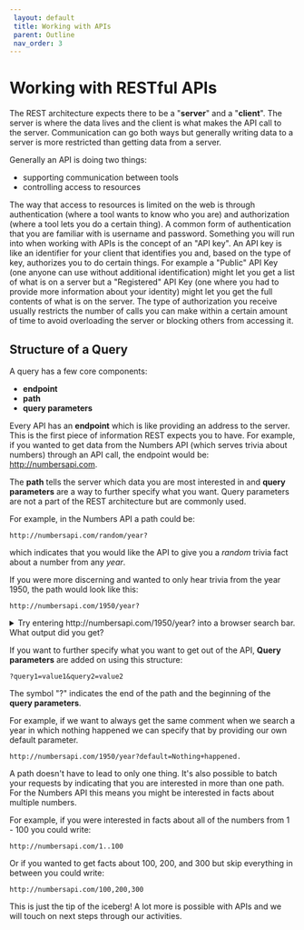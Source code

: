 ```yaml
---
 layout: default
 title: Working with APIs
 parent: Outline
 nav_order: 3
---
```

# Working with RESTful APIs

The REST architecture expects there to be a "__server__" and a "__client__". The server is where the data lives and the client is what makes the API call to the server. Communication can go both ways but generally writing data to a server is more restricted than getting data from a server.

Generally an API is doing two things:
* supporting communication between tools
* controlling access to resources

The way that access to resources is limited on the web is through authentication (where a tool wants to know who you are) and authorization (where a tool lets you do a certain thing). A common form of authentication that you are familiar with is username and password. Something you will run into when working with APIs is the concept of an "API key". An API key is like an identifier for your client that identifies you and, based on the type of key, authorizes you to do certain things. For example a "Public" API Key (one anyone can use without additional identification) might let you get a list of what is on a server but a "Registered" API Key (one where you had to provide more information about your identity) might let you get the full contents of what is on the server. The type of authorization you receive usually restricts the number of calls you can make within a certain amount of time to avoid overloading the server or blocking others from accessing it.

## Structure of a Query

A query has a few core components:
* __endpoint__
* __path__
* __query parameters__

Every API has an __endpoint__ which is like providing an address to the server. This is the first piece of information REST expects you to have. For example, if you wanted to get data from the Numbers API (which serves trivia about numbers) through an API call, the endpoint would be: http://numbersapi.com.

The __path__ tells the server which data you are most interested in and __query parameters__ are a way to further specify what you want. Query parameters are not a part of the REST architecture but are commonly used.

For example, in the Numbers API a path could be:
~~~
http://numbersapi.com/random/year?
~~~
which indicates that you would like the API to give you a _random_ trivia fact about a number from any _year_.

If you were more discerning and wanted to only hear trivia from the year 1950, the path would look like this:
~~~
http://numbersapi.com/1950/year?
~~~
<details>
<summary>Try entering http://numbersapi.com/1950/year? into a browser search bar. What output did you get?</summary>
<br>

Output
{: .label .label-yellow }
~~~
1950 is the year that nothing remarkable happened.  
(Or some equally pithy comment.)
~~~

</details>

If you want to further specify what you want to get out of the API, __Query parameters__ are added on using this structure:

~~~
?query1=value1&query2=value2
~~~

The symbol "?" indicates the end of the path and the beginning of the __query parameters__.

For example, if we want to always get the same comment when we search a year in which nothing happened we can specify that by providing our own default parameter.
~~~
http://numbersapi.com/1950/year?default=Nothing+happened.
~~~

A path doesn't have to lead to only one thing. It's also possible to batch your requests by indicating that you are interested in more than one path. For the Numbers API this means you might be interested in facts about multiple numbers.

For example, if you were interested in facts about all of the numbers from 1 - 100 you could write:
~~~
http://numbersapi.com/1..100
~~~

Or if you wanted to get facts about 100, 200, and 300 but skip everything in between you could write:
~~~
http://numbersapi.com/100,200,300
~~~

This is just the tip of the iceberg! A lot more is possible with APIs and we will touch on next steps through our activities.
